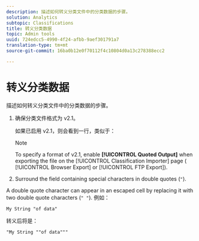 ```yaml
---
description: 描述如何转义分类文件中的分类数据的步骤。
solution: Analytics
subtopic: Classifications
title: 转义分类数据
topic: Admin tools
uuid: 724edcc5-4990-4f24-afbb-9aef301791a7
translation-type: tm+mt
source-git-commit: 16ba0b12e0f70112f4c10804d0a13c278388ecc2

---
```



# 转义分类数据

描述如何转义分类文件中的分类数据的步骤。

<!--Meike, please check this page against orginal. It might be missing information. -->

1. 确保分类文件格式为 v2.1。

   如果已启用 v2.1，则会看到一行，类似于：

   >[!NOTE]
   >
   >To specify a format of v2.1, enable **[!UICONTROL Quoted Output]** when exporting the file on the [!UICONTROL Classification Importer] page ( [!UICONTROL Browser Export] or [!UICONTROL FTP Export]).

1. Surround the field containing special characters in double quotes (`"`).

A double quote character can appear in an escaped cell by replacing it with two double quote characters (`" "`). 例如：

```
My String "of data"
```

转义后将是：

```
"My String ""of data"""
```
